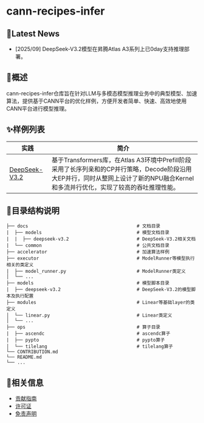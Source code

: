 # cann-recipes-infer

## 🚀Latest News
- [2025/09] DeepSeek-V3.2模型在昇腾Atlas A3系列上已0day支持推理部署。


## 🎉概述
cann-recipes-infer仓库旨在针对LLM与多模态模型推理业务中的典型模型、加速算法，提供基于CANN平台的优化样例，方便开发者简单、快速、高效地使用CANN平台进行模型推理。


## ✨样例列表
|实践|简介|
|-----|-----|
|[DeepSeek-V3.2](models/deepseek-v3.2/README.md)|基于Transformers库，在Atlas A3环境中Prefill阶段采用了长序列亲和的CP并行策略，Decode阶段沿用大EP并行，同时从整网上设计了新的NPU融合Kernel和多流并行优化，实现了较高的吞吐推理性能。


## 📖目录结构说明
```
├── docs                                        # 文档目录
|  ├── models                                   # 模型文档目录
|  |  ├── deepseek-v3.2                         # DeepSeek-V3.2相关文档
|  └── common                                   # 公共文档目录
├── accelerator                                 # 加速算法样例
├── executor                                    # ModelRunner等模型执行相关的类定义
|  ├── model_runner.py                          # ModelRunner类定义
│  └── ...
├── models                                      # 模型脚本目录
|  ├── deepseek-v3.2                            # DeepSeek-V3.2的模型脚本及执行配置
├── modules                                     # Linear等基础layer的类定义
│  └── linear.py                                # Linear类定义
│  └── ...
├── ops                                         # 算子目录
|  ├── ascendc                                  # ascendc算子
|  ├── pypto                                    # pypto算子
│  └── tilelang                                 # tilelang算子
└── CONTRIBUTION.md
└── README.md
└── ...
```

## 📝相关信息

- [贡献指南](./CONTRIBUTION.md)
- [许可证](./LICENSE)
- [免责声明](./DISCLAIMER.md)

